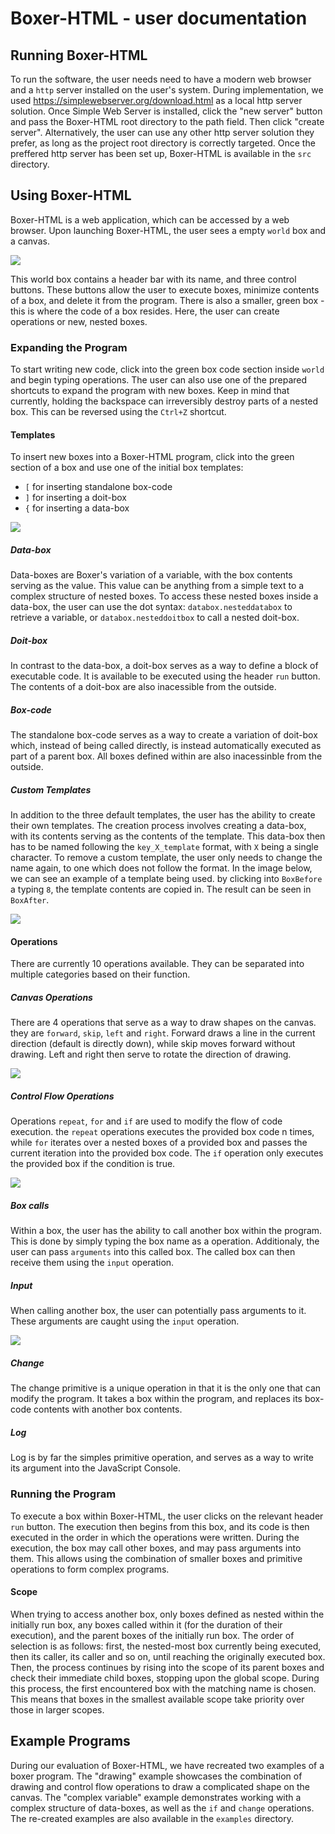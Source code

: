 # Boxer-HTML - user documentation

## Running Boxer-HTML

To run the software, the user needs need to have a modern web browser and a `http` server installed on the user's system. During implementation, we used https://simplewebserver.org/download.html as a local http server solution. Once Simple Web Server is installed, click the "new server" button and pass the Boxer-HTML root directory to the path field. Then click "create server".
Alternatively, the user can use any other http server solution they prefer, as long as the project root directory is correctly targeted.
Once the preffered http server has been set up, Boxer-HTML is available in the `src` directory. 

## Using Boxer-HTML

Boxer-HTML is a web application, which can be accessed by a web browser. Upon launching Boxer-HTML, the user sees a empty `world` box and a canvas.

![](./img/world.png)

This world box contains a header bar with its name, and three control buttons. These buttons allow the user to execute boxes, minimize contents of a box, and delete it from the program. There is also a smaller, green box - this is where the code of a box resides. Here, the user can create operations or new, nested boxes.

### Expanding the Program

To start writing new code, click into the green box code section inside `world` and begin typing operations. The user can also use one of the prepared shortcuts to expand the program with new boxes. Keep in mind that currently, holding the backspace can irreversibly destroy parts of a nested box. This can be reversed using the `Ctrl+Z` shortcut.

#### Templates

To insert new boxes into a Boxer-HTML program, click into the green section of a box and use one of the initial box templates:

- `[` for inserting standalone box-code
- `]` for inserting a doit-box
- `{` for inserting a data-box

![](./img/templates.png)

##### Data-box

Data-boxes are Boxer's variation of a variable, with the box contents serving as the value. This value can be anything from a simple text to a complex structure of nested boxes. To access these nested boxes inside a data-box, the user can use the dot syntax: `databox.nesteddatabox` to retrieve a variable, or `databox.nesteddoitbox` to call a nested doit-box.

##### Doit-box

In contrast to the data-box, a doit-box serves as a way to define a block of executable code. It is available to be executed using the header `run` button. The contents of a doit-box are also inacessible from the outside.

##### Box-code

The standalone box-code serves as a way to create a variation of doit-box which, instead of being called directly, is instead automatically executed as part of a parent box. All boxes defined within are also inacessinble from the outside.

##### Custom Templates

In addition to the three default templates, the user has the ability to create their own templates. The creation process involves creating a data-box, with its contents serving as the contents of the template. This data-box then has to be named following the `key_X_template` format, with `X` being a single character. To remove a custom template, the user only needs to change the name again, to one which does not follow the format.
In the image below, we can see an example of a template being used. by clicking into `BoxBefore` a typing `8`, the template contents are copied in. The result can be seen in `BoxAfter`.

![](./img/templateCustom.png)

#### Operations

There are currently 10 operations available. They can be separated into multiple categories based on their function.

##### Canvas Operations

There are 4 operations that serve as a way to draw shapes on the canvas. they are `forward`, `skip`, `left` and `right`. Forward draws a line in the current direction (default is directly down), while skip moves forward without drawing. Left and right then serve to rotate the direction of drawing.

![](./img/turtle.png)

##### Control Flow Operations

Operations `repeat`, `for` and `if` are used to modify the flow of code execution. the `repeat` operations executes the provided box code n times, while `for` iterates over a nested boxes of a provided box and passes the current iteration into the provided box code.
The `if` operation only executes the provided box if the condition is true.

![](./img/controlFlow.png)

##### Box calls

Within a box, the user has the ability to call another box within the program. This is done by simply typing the box name as a operation. Additionaly, the user can pass `arguments` into this called box. The called box can then receive them using the `input` operation.

##### Input

When calling another box, the user can potentially pass arguments to it. These arguments are caught using the `input` operation. 

![](./img/callAndInput.png)

##### Change

The change primitive is a unique operation in that it is the only one that can modify the program. It takes a box within the program, and replaces its box-code contents with another box contents.

##### Log

Log is by far the simples primitive operation, and serves as a way to write its argument into the JavaScript Console.

### Running the Program

To execute a box within Boxer-HTML, the user clicks on the relevant header `run` button. The execution then begins from this box, and its code is then executed in the order in which the operations were written. During the execution, the box may call other boxes, and may pass arguments into them. This allows using the combination of smaller boxes and primitive operations to form complex programs.

#### Scope

When trying to access another box, only boxes defined as nested within the initially run box, any boxes called within it (for the duration of their execution), and the parent boxes of the initially run box. 
The order of selection is as follows: first, the nested-most box currently being executed, then its caller, its caller and so on, until reaching the originally executed box. Then, the process continues by rising into the scope of its parent boxes and check their immediate child boxes, stopping upon the global scope. During this process, the first encountered box with the matching name is chosen.
This means that boxes in the smallest available scope take priority over those in larger scopes.

## Example Programs

During our evaluation of Boxer-HTML, we have recreated two examples of a boxer program. The "drawing" example showcases the combination of drawing and control flow operations to draw a complicated shape on the canvas. The "complex variable" example demonstrates working with a complex structure of data-boxes, as well as the `if` and `change` operations.
The re-created examples are also available in the `examples` directory.

